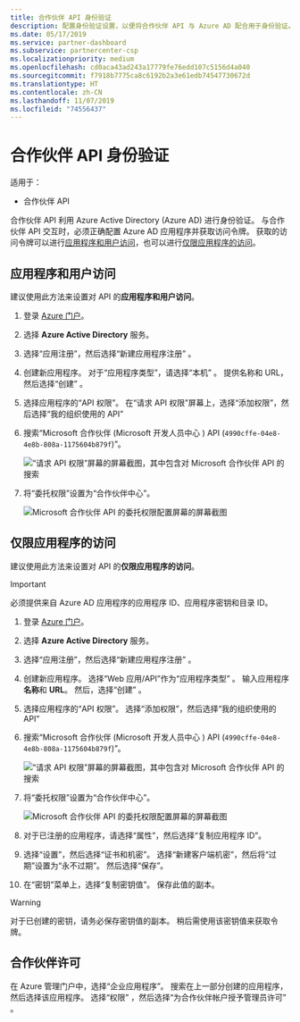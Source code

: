 ```yaml
---
title: 合作伙伴 API 身份验证
description: 配置身份验证设置，以便将合作伙伴 API 与 Azure AD 配合用于身份验证。
ms.date: 05/17/2019
ms.service: partner-dashboard
ms.subservice: partnercenter-csp
ms.localizationpriority: medium
ms.openlocfilehash: cd0aca43ad243a17779fe76edd107c5156d4a040
ms.sourcegitcommit: f7918b7775ca8c6192b2a3e61edb74547730672d
ms.translationtype: HT
ms.contentlocale: zh-CN
ms.lasthandoff: 11/07/2019
ms.locfileid: "74556437"
---
```

# <a name="partner-api-authentication"></a>合作伙伴 API 身份验证

适用于：

- 合作伙伴 API

合作伙伴 API 利用 Azure Active Directory (Azure AD) 进行身份验证。 与合作伙伴 API 交互时，必须正确配置 Azure AD 应用程序并获取访问令牌。 获取的访问令牌可以进行[应用程序和用户访问](#application-and-user-access)，也可以进行[仅限应用程序的访问](#application-only-access)。

## <a name="application-and-user-access"></a>应用程序和用户访问

建议使用此方法来设置对 API 的**应用程序和用户访问**。

1. 登录 [Azure 门户](https://portal.azure.com/)。
2. 选择 **Azure Active Directory** 服务。
3. 选择“应用注册”，然后选择“新建应用程序注册”   。
4. 创建新应用程序。 对于“应用程序类型”，请选择“本机”   。 提供名称和 URL，然后选择“创建”  。
5. 选择应用程序的“API 权限”。  在“请求 API 权限”屏幕上，选择“添加权限”，然后选择“我的组织使用的 API”   
6. 搜索“Microsoft 合作伙伴  (Microsoft 开发人员中心  ) API (`4990cffe-04e8-4e8b-808a-1175604b879f`)”。

    ![“请求 API 权限”屏幕的屏幕截图，其中包含对 Microsoft 合作伙伴 API 的搜索](../images/SearchGatewayApi.png)

7. 将“委托权限”设置为“合作伙伴中心”。  

    ![Microsoft 合作伙伴 API 的委托权限配置屏幕的屏幕截图](../images/SelectUserPermission.png)

## <a name="application-only-access"></a>仅限应用程序的访问

建议使用此方法来设置对 API 的**仅限应用程序的访问**。

> [!IMPORTANT]
> 必须提供来自 Azure AD 应用程序的应用程序 ID、应用程序密钥和目录 ID。

1. 登录 [Azure 门户](https://portal.azure.com/)。
2. 选择 **Azure Active Directory** 服务。
3. 选择“应用注册”，然后选择“新建应用程序注册”   。
4. 创建新应用程序。 选择“Web 应用/API”作为“应用程序类型”   。 输入应用程序**名称**和 **URL**。 然后，选择“创建”  。
5. 选择应用程序的“API 权限”。  选择“添加权限”，然后选择“我的组织使用的 API”  
6. 搜索“Microsoft 合作伙伴  (Microsoft 开发人员中心  ) API (`4990cffe-04e8-4e8b-808a-1175604b879f`)”。

    ![“请求 API 权限”屏幕的屏幕截图，其中包含对 Microsoft 合作伙伴 API 的搜索](../images/SearchGatewayApi.png)

7. 将“委托权限”设置为“合作伙伴中心”。  

    ![Microsoft 合作伙伴 API 的委托权限配置屏幕的屏幕截图](../images/SelectUserPermission.png)

8. 对于已注册的应用程序，请选择“属性”，然后选择“复制应用程序 ID”。  
9. 选择“设置”，然后选择“证书和机密”。   选择“新建客户端机密”，然后将“过期”设置为“永不过期”。    然后选择“保存”。 
10. 在“密钥”菜单上，选择“复制密钥值”。   保存此值的副本。

> [!WARNING]
> 对于已创建的密钥，请务必保存密钥值的副本。 稍后需使用该密钥值来获取令牌。

## <a name="partner-consent"></a>合作伙伴许可

在 Azure 管理门户中，选择“企业应用程序”。  搜索在上一部分创建的应用程序，然后选择该应用程序。 选择“权限”  ，然后选择“为合作伙伴帐户授予管理员许可”  。